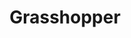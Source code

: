 ---
title: "Grasshopper"
categories: ["Development"]

link:
    url: "https://grasshopper.app/"
    dead: true

tweet: "Learning to develop enables a better understanding of the behind-the-scenes of the platforms we use."
---